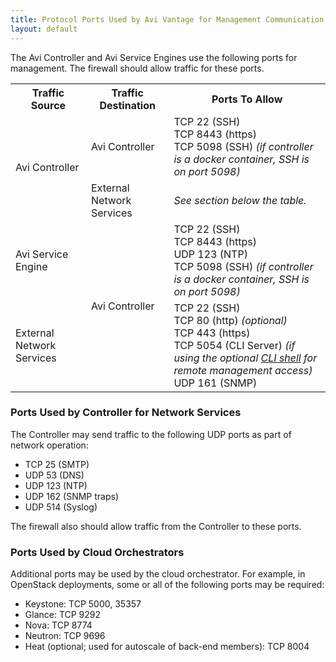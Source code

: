 ```yaml
---
title: Protocol Ports Used by Avi Vantage for Management Communication
layout: default
---
```

The Avi Controller and Avi Service Engines use the following ports for management. The firewall should allow traffic for these ports.
<table class="table table table-bordered table-hover">  
<tbody>      
<tr>    
<th>Traffic Source
</th>
<th>Traffic Destination
</th>
<th>Ports To Allow
</th>
</tr>
<tr>    
<td rowspan="2">Avi Controller</td>
<td>Avi Controller</td>
<td>TCP 22 (SSH)<br> TCP 8443 (https)<br> TCP 5098 (SSH) <em>(if controller is a docker container, SSH is on port 5098)</em></td>
</tr>
<tr>   
<td>External Network Services</td>
<td><em>See section below the table.</em></td>
</tr>
<tr>    
<td>Avi Service Engine</td>
<td rowspan="2">Avi Controller</td>
<td>TCP 22 (SSH)<br> TCP 8443 (https)<br> UDP 123 (NTP)<br> TCP 5098 (SSH) <em>(if controller is a docker container, SSH is on port 5098)</em></td>
</tr>
<tr>   
<td>External Network Services</td>
<td>TCP 22 (SSH)<br> TCP 80 (http) <em>(optional)</em><br> TCP 443 (https)<br> TCP 5054 (CLI Server) <em>(if using the optional <a href="/2016/02/26/cli-installing-the-cli-shell/">CLI shell</a> for remote management access)</em><br> UDP 161 (SNMP)</td>
</tr>
</tbody>
</table>  

### Ports Used by Controller for Network Services

The Controller may send traffic to the following UDP ports as part of network operation:

* TCP 25 (SMTP)
* UDP 53 (DNS)
* UDP 123 (NTP)
* UDP 162 (SNMP traps)
* UDP 514 (Syslog) 

The firewall also should allow traffic from the Controller to these ports.

### Ports Used by Cloud Orchestrators

Additional ports may be used by the cloud orchestrator. For example, in OpenStack deployments, some or all of the following ports may be required:

* Keystone: TCP 5000, 35357
* Glance: TCP 9292
* Nova: TCP 8774
* Neutron: TCP 9696
* Heat (optional; used for autoscale of back-end members): TCP 8004 